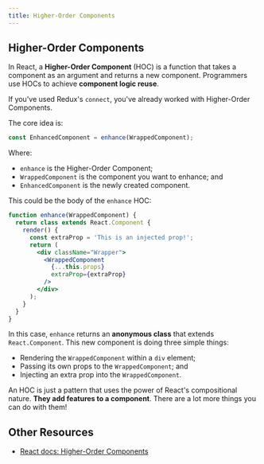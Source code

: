 ```yaml
---
title: Higher-Order Components
---
```


## Higher-Order Components
In React, a **Higher-Order Component** (HOC) is a function that takes a component as an argument and returns a new component. Programmers use HOCs to achieve **component logic reuse**.

If you've used Redux's `connect`, you've already worked with Higher-Order Components.

The core idea is:
```jsx
const EnhancedComponent = enhance(WrappedComponent);
```

Where:
  * `enhance` is the Higher-Order Component;
  * `WrappedComponent` is the component you want to enhance; and
  * `EnhancedComponent` is the newly created component.

This could be the body of the `enhance` HOC:
```jsx
function enhance(WrappedComponent) {
  return class extends React.Component {
    render() {
      const extraProp = 'This is an injected prop!';
      return (
        <div className="Wrapper">
          <WrappedComponent
            {...this.props}
            extraProp={extraProp}
          />
        </div>
      );
    }
  }
} 
```

In this case, `enhance` returns an **anonymous class** that extends `React.Component`. This new component is doing three simple things:

  * Rendering the `WrappedComponent` within a `div` element;
  * Passing its own props to the `WrappedComponent`; and
  * Injecting an extra prop into the `WrappedComponent`.

An HOC is just a pattern that uses the power of React's compositional nature. **They add features to a component**. There are a lot more things you can do with them!

## Other Resources
* [React docs: Higher-Order Components](https://reactjs.org/docs/higher-order-components.html)
